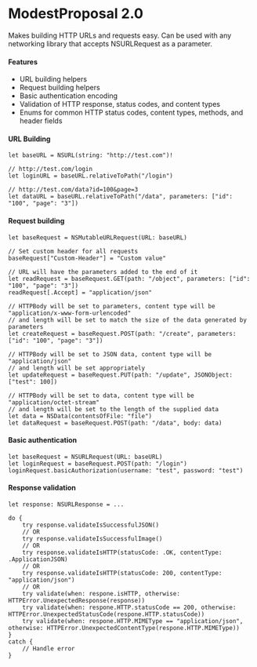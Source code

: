 # ModestProposal 2.0

Makes building HTTP URLs and requests easy. Can be used with any networking library that accepts NSURLRequest as a parameter.

#### Features
* URL building helpers
* Request building helpers
* Basic authentication encoding
* Validation of HTTP response, status codes, and content types
* Enums for common HTTP status codes, content types, methods, and header fields

#### URL Building

    let baseURL = NSURL(string: "http://test.com")!

    // http://test.com/login
	let loginURL = baseURL.relativeToPath("/login")

    // http://test.com/data?id=100&page=3
	let dataURL = baseURL.relativeToPath("/data", parameters: ["id": "100", "page": "3"])

#### Request building

    let baseRequest = NSMutableURLRequest(URL: baseURL)

    // Set custom header for all requests
    baseRequest["Custom-Header"] = "Custom value"

    // URL will have the parameters added to the end of it
    let readRequest = baseRequest.GET(path: "/object", parameters: ["id": "100", "page": "3"])
    readRequest[.Accept] = "application/json"

    // HTTPBody will be set to parameters, content type will be "application/x-www-form-urlencoded"
    // and length will be set to match the size of the data generated by parameters
    let createRequest = baseRequest.POST(path: "/create", parameters: ["id": "100", "page": "3"])

    // HTTPBody will be set to JSON data, content type will be "application/json"
    // and length will be set appropriately
    let updateRequest = baseRequest.PUT(path: "/update", JSONObject: ["test": 100])

    // HTTPBody will be set to data, content type will be "application/octet-stream"
    // and length will be set to the length of the supplied data
    let data = NSData(contentsOfFile: "file")
    let dataRequest = baseRequest.POST(path: "/data", body: data)

#### Basic authentication

    let baseRequest = NSURLRequest(URL: baseURL)
    let loginRequest = baseRequest.POST(path: "/login")
    loginRequest.basicAuthorization(username: "test", password: "test")

#### Response validation

    let response: NSURLResponse = ...

    do {
        try response.validateIsSuccessfulJSON()
        // OR
        try response.validateIsSuccessfulImage()
        // OR
        try response.validateIsHTTP(statusCode: .OK, contentType: .ApplicationJSON)
        // OR
        try response.validateIsHTTP(statusCode: 200, contentType: "application/json")
        // OR
        try validate(when: respone.isHTTP, otherwise: HTTPError.UnexpectedResponse(response))
        try validate(when: respone.HTTP.statusCode == 200, otherwise: HTTPError.UnexpectedStatusCode(respone.HTTP.statusCode))
        try validate(when: respone.HTTP.MIMEType == "application/json", otherwise: HTTPError.UnexpectedContentType(respone.HTTP.MIMEType))
    }
    catch {
        // Handle error
    }
